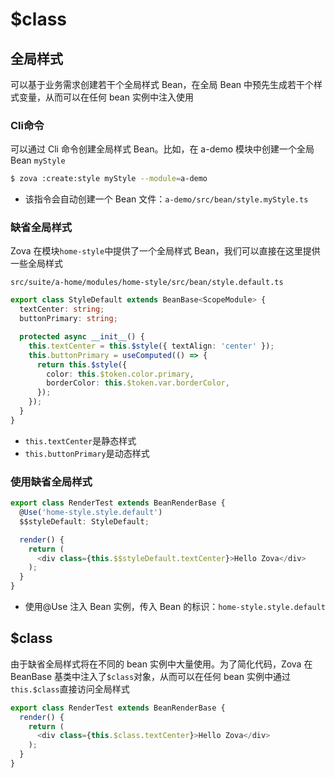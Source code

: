 # $class

## 全局样式

可以基于业务需求创建若干个全局样式 Bean，在全局 Bean 中预先生成若干个样式变量，从而可以在任何 bean 实例中注入使用

### Cli命令

可以通过 Cli 命令创建全局样式 Bean。比如，在 a-demo 模块中创建一个全局 Bean `myStyle`

```bash
$ zova :create:style myStyle --module=a-demo
```

- 该指令会自动创建一个 Bean 文件：`a-demo/src/bean/style.myStyle.ts`

### 缺省全局样式

Zova 在模块`home-style`中提供了一个全局样式 Bean，我们可以直接在这里提供一些全局样式

`src/suite/a-home/modules/home-style/src/bean/style.default.ts`

```typescript
export class StyleDefault extends BeanBase<ScopeModule> {
  textCenter: string;
  buttonPrimary: string;

  protected async __init__() {
    this.textCenter = this.$style({ textAlign: 'center' });
    this.buttonPrimary = useComputed(() => {
      return this.$style({
        color: this.$token.color.primary,
        borderColor: this.$token.var.borderColor,
      });
    });
  }
}
```

- `this.textCenter`是静态样式
- `this.buttonPrimary`是动态样式

### 使用缺省全局样式

```typescript
export class RenderTest extends BeanRenderBase {
  @Use('home-style.style.default')
  $$styleDefault: StyleDefault;

  render() {
    return (
      <div class={this.$$styleDefault.textCenter}>Hello Zova</div>
    );
  }
}
```

- 使用@Use 注入 Bean 实例，传入 Bean 的标识：`home-style.style.default`

## $class

由于缺省全局样式将在不同的 bean 实例中大量使用。为了简化代码，Zova 在 BeanBase 基类中注入了`$class`对象，从而可以在任何 bean 实例中通过`this.$class`直接访问全局样式

```typescript
export class RenderTest extends BeanRenderBase {
  render() {
    return (
      <div class={this.$class.textCenter}>Hello Zova</div>
    );
  }
}
```
